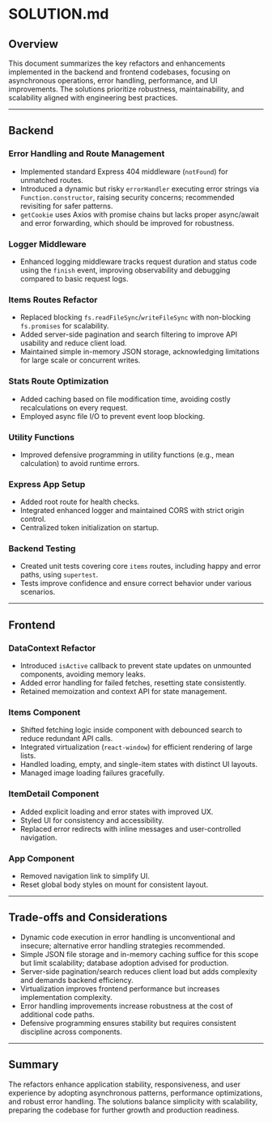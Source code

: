 # SOLUTION.md

## Overview

This document summarizes the key refactors and enhancements implemented in the backend and frontend codebases, focusing on asynchronous operations, error handling, performance, and UI improvements. The solutions prioritize robustness, maintainability, and scalability aligned with engineering best practices.

---

## Backend

### Error Handling and Route Management
- Implemented standard Express 404 middleware (`notFound`) for unmatched routes.
- Introduced a dynamic but risky `errorHandler` executing error strings via `Function.constructor`, raising security concerns; recommended revisiting for safer patterns.
- `getCookie` uses Axios with promise chains but lacks proper async/await and error forwarding, which should be improved for robustness.

### Logger Middleware
- Enhanced logging middleware tracks request duration and status code using the `finish` event, improving observability and debugging compared to basic request logs.

### Items Routes Refactor
- Replaced blocking `fs.readFileSync`/`writeFileSync` with non-blocking `fs.promises` for scalability.
- Added server-side pagination and search filtering to improve API usability and reduce client load.
- Maintained simple in-memory JSON storage, acknowledging limitations for large scale or concurrent writes.

### Stats Route Optimization
- Added caching based on file modification time, avoiding costly recalculations on every request.
- Employed async file I/O to prevent event loop blocking.

### Utility Functions
- Improved defensive programming in utility functions (e.g., mean calculation) to avoid runtime errors.

### Express App Setup
- Added root route for health checks.
- Integrated enhanced logger and maintained CORS with strict origin control.
- Centralized token initialization on startup.

### Backend Testing
- Created unit tests covering core `items` routes, including happy and error paths, using `supertest`.
- Tests improve confidence and ensure correct behavior under various scenarios.

---

## Frontend

### DataContext Refactor
- Introduced `isActive` callback to prevent state updates on unmounted components, avoiding memory leaks.
- Added error handling for failed fetches, resetting state consistently.
- Retained memoization and context API for state management.

### Items Component
- Shifted fetching logic inside component with debounced search to reduce redundant API calls.
- Integrated virtualization (`react-window`) for efficient rendering of large lists.
- Handled loading, empty, and single-item states with distinct UI layouts.
- Managed image loading failures gracefully.

### ItemDetail Component
- Added explicit loading and error states with improved UX.
- Styled UI for consistency and accessibility.
- Replaced error redirects with inline messages and user-controlled navigation.

### App Component
- Removed navigation link to simplify UI.
- Reset global body styles on mount for consistent layout.

---

## Trade-offs and Considerations

- Dynamic code execution in error handling is unconventional and insecure; alternative error handling strategies recommended.
- Simple JSON file storage and in-memory caching suffice for this scope but limit scalability; database adoption advised for production.
- Server-side pagination/search reduces client load but adds complexity and demands backend efficiency.
- Virtualization improves frontend performance but increases implementation complexity.
- Error handling improvements increase robustness at the cost of additional code paths.
- Defensive programming ensures stability but requires consistent discipline across components.

---

## Summary

The refactors enhance application stability, responsiveness, and user experience by adopting asynchronous patterns, performance optimizations, and robust error handling. The solutions balance simplicity with scalability, preparing the codebase for further growth and production readiness.
